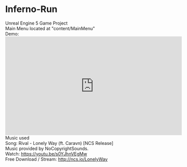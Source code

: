 # Inferno-Run
Unreal Engine 5 Game Project <br />
Main Menu located at "content/MainMenu" <br />
Demo: <iframe width="560" height="315" src="https://www.youtube.com/embed/WyW9cDi9WEE" title="YouTube video player" frameborder="0" allow="accelerometer; autoplay; clipboard-write; encrypted-media; gyroscope; picture-in-picture" allowfullscreen></iframe>
<br />
Music used <br />
Song: Rival - Lonely Way (ft. Caravn) [NCS Release] <br />
Music provided by NoCopyrightSounds. <br />
Watch: https://youtu.be/s0YJhnVEgMw <br />
Free Download / Stream: http://ncs.io/LonelyWay <br />
